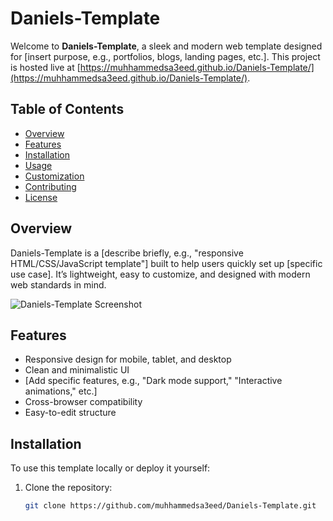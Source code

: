 # Daniels-Template

Welcome to **Daniels-Template**, a sleek and modern web template designed for [insert purpose, e.g., portfolios, blogs, landing pages, etc.]. This project is hosted live at [https://muhhammedsa3eed.github.io/Daniels-Template/](https://muhhammedsa3eed.github.io/Daniels-Template/).

## Table of Contents
- [Overview](#overview)
- [Features](#features)
- [Installation](#installation)
- [Usage](#usage)
- [Customization](#customization)
- [Contributing](#contributing)
- [License](#license)

## Overview
Daniels-Template is a [describe briefly, e.g., "responsive HTML/CSS/JavaScript template"] built to help users quickly set up [specific use case]. It’s lightweight, easy to customize, and designed with modern web standards in mind.

![Daniels-Template Screenshot](./images/screenshot.png)

## Features
- Responsive design for mobile, tablet, and desktop
- Clean and minimalistic UI
- [Add specific features, e.g., "Dark mode support," "Interactive animations," etc.]
- Cross-browser compatibility
- Easy-to-edit structure

## Installation
To use this template locally or deploy it yourself:
1. Clone the repository:
   ```bash
   git clone https://github.com/muhhammedsa3eed/Daniels-Template.git
